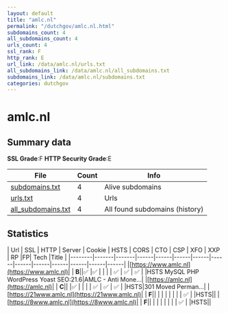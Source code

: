 ```yaml
---
layout: default
title: "amlc.nl"
permalink: "/dutchgov/amlc.nl.html"
subdomains_count: 4
all_subdomains_count: 4
urls_count: 4
ssl_rank: F
http_rank: E
url_link: /data/amlc.nl/urls.txt
all_subdomains_link: /data/amlc.nl/all_subdomains.txt
subdomains_link: /data/amlc.nl/subdomains.txt
categories: dutchgov
---
```



# amlc.nl
## Summary data


**SSL Grade**:F
**HTTP Security Grade**:E


| File       | Count | Info |
|------------|-------|------|
|[subdomains.txt](/data/amlc.nl/subdomains.txt)|4|Alive subdomains|
|[urls.txt](/data/amlc.nl/urls.txt)|4|Urls|
|[all_subdomains.txt](/data/amlc.nl/all_subdomains.txt)|4|All found subdomains (history)|


## Statistics


| Url | SSL | HTTP | Server | Cookie | HSTS | CORS | CTO | CSP | XFO | XXP | RP |FP| Tech |Title |
|--------|-------|-------|------|------|------|------|------|------|------|------|------|------|------|
|[https://www.amlc.nl](https://www.amlc.nl)| | **B**||:white_check_mark: |:white_check_mark: | | | | :white_check_mark: | :white_check_mark: | :white_check_mark: | |HSTS MySQL PHP WordPress Yoast SEO:21.6|AMLC - Anti Mone...|
|[https://amlc.nl](https://amlc.nl)| | **C**|| |:white_check_mark: | | | | :white_check_mark: | :white_check_mark: | :white_check_mark: | |HSTS|301 Moved Perman...|
|[https://21www.amlc.nl](https://21www.amlc.nl)| | **F**|| | | | | | | | :white_check_mark: | |HSTS||
|[https://8www.amlc.nl](https://8www.amlc.nl)| | **F**|| | | | | | | | :white_check_mark: | |HSTS||
